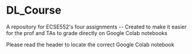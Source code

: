 # DL_Course
A repository for ECSE552's four assignments -- Created to make it easier for the prof and TAs to grade directly on Google Colab notebooks

Please read the header to locate the correct Google Colab notebook
